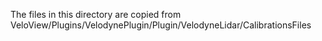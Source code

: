 The files in this directory are copied from
VeloView/Plugins/VelodynePlugin/Plugin/VelodyneLidar/CalibrationsFiles
